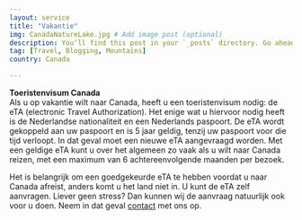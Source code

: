 ```yaml
---
layout: service
title: "Vakantie"
img: CanadaNatureLake.jpg # Add image post (optional)
description: You’ll find this post in your `_posts` directory. Go ahead and edit it and re-build the site to see your changes. # Add post description (optional)
tag: [Travel, Blogging, Mountains]
country: Canada

---
```

<p>
<strong>Toeristenvisum Canada</strong><br/>Als u op vakantie wilt naar Canada, heeft u een toeristenvisum nodig: de eTA (electronic Travel Authorization). Het enige wat u hiervoor nodig
heeft is de Nederlandse nationaliteit en een Nederlands paspoort. De eTA wordt gekoppeld aan uw paspoort en is 5 jaar geldig, tenzij uw paspoort voor die tijd verloopt. In dat geval moet een nieuwe eTA aangevraagd worden. Met een geldige eTA kunt u over het algemeen zo vaak als u wilt naar Canada reizen, met een maximum van 6 achtereenvolgende maanden per bezoek.

Het is belangrijk om een goedgekeurde eTA te hebben voordat u naar Canada afreist, anders komt u het land niet in. U kunt de eTA zelf aanvragen. Liever geen stress? Dan kunnen wij de aanvraag natuurlijk ook voor u doen. Neem in dat geval <a href="{{ site.baseurl }}/contact">contact</a> met ons op.
<p/>
